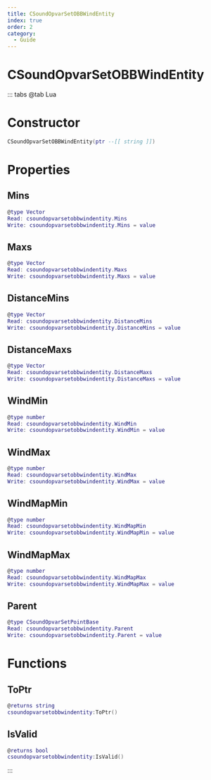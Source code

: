 ```yaml
---
title: CSoundOpvarSetOBBWindEntity
index: true
order: 2
category:
  - Guide
---
```


# CSoundOpvarSetOBBWindEntity

::: tabs
@tab Lua
# Constructor
```lua
CSoundOpvarSetOBBWindEntity(ptr --[[ string ]])
```
# Properties
## Mins 
```lua
@type Vector
Read: csoundopvarsetobbwindentity.Mins
Write: csoundopvarsetobbwindentity.Mins = value
```
## Maxs 
```lua
@type Vector
Read: csoundopvarsetobbwindentity.Maxs
Write: csoundopvarsetobbwindentity.Maxs = value
```
## DistanceMins 
```lua
@type Vector
Read: csoundopvarsetobbwindentity.DistanceMins
Write: csoundopvarsetobbwindentity.DistanceMins = value
```
## DistanceMaxs 
```lua
@type Vector
Read: csoundopvarsetobbwindentity.DistanceMaxs
Write: csoundopvarsetobbwindentity.DistanceMaxs = value
```
## WindMin 
```lua
@type number
Read: csoundopvarsetobbwindentity.WindMin
Write: csoundopvarsetobbwindentity.WindMin = value
```
## WindMax 
```lua
@type number
Read: csoundopvarsetobbwindentity.WindMax
Write: csoundopvarsetobbwindentity.WindMax = value
```
## WindMapMin 
```lua
@type number
Read: csoundopvarsetobbwindentity.WindMapMin
Write: csoundopvarsetobbwindentity.WindMapMin = value
```
## WindMapMax 
```lua
@type number
Read: csoundopvarsetobbwindentity.WindMapMax
Write: csoundopvarsetobbwindentity.WindMapMax = value
```
## Parent 
```lua
@type CSoundOpvarSetPointBase
Read: csoundopvarsetobbwindentity.Parent
Write: csoundopvarsetobbwindentity.Parent = value
```
# Functions
## ToPtr
```lua
@returns string
csoundopvarsetobbwindentity:ToPtr()
```
## IsValid
```lua
@returns bool
csoundopvarsetobbwindentity:IsValid()
```

:::